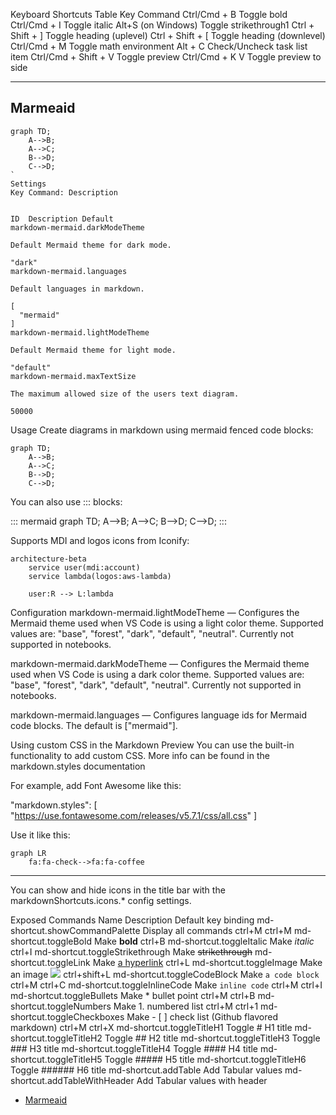 Keyboard Shortcuts
Table
Key	Command
Ctrl/Cmd + B	Toggle bold
Ctrl/Cmd + I	Toggle italic
Alt+S (on Windows)	Toggle strikethrough1
Ctrl + Shift + ]	Toggle heading (uplevel)
Ctrl + Shift + [	Toggle heading (downlevel)
Ctrl/Cmd + M	Toggle math environment
Alt + C	Check/Uncheck task list item
Ctrl/Cmd + Shift + V	Toggle preview
Ctrl/Cmd + K V	Toggle preview to side

-----

## Marmeaid

````mermaid
graph TD;
    A-->B;
    A-->C;
    B-->D;
    C-->D;
`
Settings
Key	Command: Description


ID	Description	Default
markdown-mermaid.darkModeTheme

Default Mermaid theme for dark mode.

"dark"
markdown-mermaid.languages

Default languages in markdown.

[
  "mermaid"
]
markdown-mermaid.lightModeTheme

Default Mermaid theme for light mode.

"default"
markdown-mermaid.maxTextSize

The maximum allowed size of the users text diagram.

50000

````

Usage
Create diagrams in markdown using mermaid fenced code blocks:

```mermaid
graph TD;
    A-->B;
    A-->C;
    B-->D;
    C-->D;
```

You can also use ::: blocks:

::: mermaid
graph TD;
    A-->B;
    A-->C;
    B-->D;
    C-->D;
:::

Supports MDI and logos icons from Iconify:

```mermaid
architecture-beta
    service user(mdi:account)
    service lambda(logos:aws-lambda)

    user:R --> L:lambda
```

Configuration
markdown-mermaid.lightModeTheme — Configures the Mermaid theme used when VS Code is using a light color theme. Supported values are: "base", "forest", "dark", "default", "neutral". Currently not supported in notebooks.

markdown-mermaid.darkModeTheme — Configures the Mermaid theme used when VS Code is using a dark color theme. Supported values are: "base", "forest", "dark", "default", "neutral". Currently not supported in notebooks.

markdown-mermaid.languages — Configures language ids for Mermaid code blocks. The default is ["mermaid"].

Using custom CSS in the Markdown Preview
You can use the built-in functionality to add custom CSS. More info can be found in the markdown.styles documentation

For example, add Font Awesome like this:

"markdown.styles": [
    "https://use.fontawesome.com/releases/v5.7.1/css/all.css"
]

Use it like this:

```mermaid
graph LR
    fa:fa-check-->fa:fa-coffee
```

----

You can show and hide icons in the title bar with the markdownShortcuts.icons.* config settings.

Exposed Commands
Name	Description	Default key binding
md-shortcut.showCommandPalette	Display all commands	ctrl+M ctrl+M
md-shortcut.toggleBold	Make **bold**	ctrl+B
md-shortcut.toggleItalic	Make _italic_	ctrl+I
md-shortcut.toggleStrikethrough	Make ~~strikethrough~~
md-shortcut.toggleLink	Make [a hyperlink](www.example.org)	ctrl+L
md-shortcut.toggleImage	Make an image ![](image_url.png)	ctrl+shift+L
md-shortcut.toggleCodeBlock	Make ```a code block```	ctrl+M ctrl+C
md-shortcut.toggleInlineCode	Make `inline code`	ctrl+M ctrl+I
md-shortcut.toggleBullets	Make * bullet point	ctrl+M ctrl+B
md-shortcut.toggleNumbers	Make 1. numbered list	ctrl+M ctrl+1
md-shortcut.toggleCheckboxes	Make - [ ] check list (Github flavored markdown)	ctrl+M ctrl+X
md-shortcut.toggleTitleH1	Toggle # H1 title
md-shortcut.toggleTitleH2	Toggle ## H2 title
md-shortcut.toggleTitleH3	Toggle ### H3 title
md-shortcut.toggleTitleH4	Toggle #### H4 title
md-shortcut.toggleTitleH5	Toggle ##### H5 title
md-shortcut.toggleTitleH6	Toggle ###### H6 title
md-shortcut.addTable	Add Tabular values
    md-shortcut.addTableWithHeader	Add Tabular values with header
- [Marmeaid](#marmeaid)
